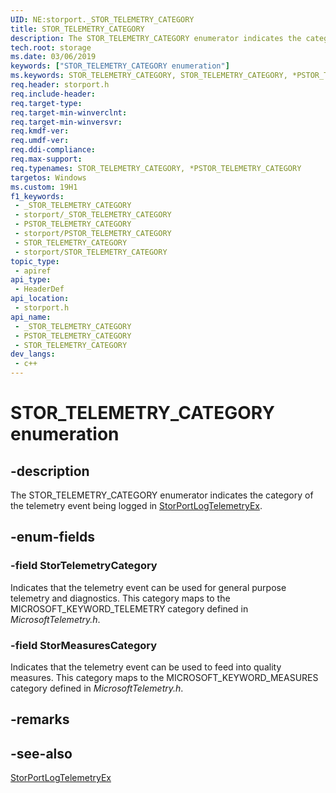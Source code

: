 ```yaml
---
UID: NE:storport._STOR_TELEMETRY_CATEGORY
title: STOR_TELEMETRY_CATEGORY
description: The STOR_TELEMETRY_CATEGORY enumerator indicates the category of the telemetry event being logged in StorPortLogTelemetryEx.
tech.root: storage
ms.date: 03/06/2019
keywords: ["STOR_TELEMETRY_CATEGORY enumeration"]
ms.keywords: STOR_TELEMETRY_CATEGORY, STOR_TELEMETRY_CATEGORY, *PSTOR_TELEMETRY_CATEGORY, StorPortLogTelemetryEx, STORPORT_TELEMETRY_EVENT
req.header: storport.h
req.include-header: 
req.target-type: 
req.target-min-winverclnt: 
req.target-min-winversvr: 
req.kmdf-ver: 
req.umdf-ver: 
req.ddi-compliance: 
req.max-support: 
req.typenames: STOR_TELEMETRY_CATEGORY, *PSTOR_TELEMETRY_CATEGORY
targetos: Windows
ms.custom: 19H1
f1_keywords:
 - _STOR_TELEMETRY_CATEGORY
 - storport/_STOR_TELEMETRY_CATEGORY
 - PSTOR_TELEMETRY_CATEGORY
 - storport/PSTOR_TELEMETRY_CATEGORY
 - STOR_TELEMETRY_CATEGORY
 - storport/STOR_TELEMETRY_CATEGORY
topic_type:
 - apiref
api_type:
 - HeaderDef
api_location:
 - storport.h
api_name:
 - _STOR_TELEMETRY_CATEGORY
 - PSTOR_TELEMETRY_CATEGORY
 - STOR_TELEMETRY_CATEGORY
dev_langs:
 - c++
---
```


# STOR_TELEMETRY_CATEGORY enumeration


## -description

The STOR_TELEMETRY_CATEGORY enumerator indicates the category of the telemetry event being logged in [StorPortLogTelemetryEx](nf-storport-storportlogtelemetryex.md).

## -enum-fields

### -field StorTelemetryCategory

Indicates that the telemetry event can be used for general purpose telemetry and diagnostics. This category maps to the MICROSOFT_KEYWORD_TELEMETRY category defined in *MicrosoftTelemetry.h*.

### -field StorMeasuresCategory

Indicates that the telemetry event can be used to feed into quality measures. This category maps to the MICROSOFT_KEYWORD_MEASURES category defined in *MicrosoftTelemetry.h*.

## -remarks

## -see-also

[StorPortLogTelemetryEx](nf-storport-storportlogtelemetryex.md)

